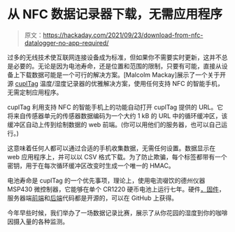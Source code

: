 # 从 NFC 数据记录器下载，无需应用程序

> 原文：<https://hackaday.com/2021/09/23/download-from-nfc-datalogger-no-app-required/>

过多的无线技术使互联网连接设备成为标准，但如果你不需要实时更新，这并不总是必要的。无论是因为电池寿命，还是位置和范围的限制，只要有可能，直接从设备上下载数据可能是一个可行的解决方案。[Malcolm Mackay]展示了一个关于开源 [cuplTag](https://www.crowdsupply.com/cupl/cupltag) 温度/湿度记录器的优雅解决方案，使用任何支持 NFC 的智能手机，无需定制应用程序。

cuplTag 利用支持 NFC 的智能手机上的功能自动打开 cuplTag 提供的 URL。它将来自传感器单元的传感器数据编码为一个大约 1 kB 的 URL 中的循环缓冲区，该缓冲区自动上传到绘制数据的 web 前端。(你可以用他们的服务器，也可以自己运行。)

这意味着任何人都可以通过合适的手机收集数据，无需任何设置。数据显示在 web 应用程序上，并可以以 CSV 格式下载。为了防止欺骗，每个标签都带有一个密钥，用于在每次循环缓冲区改变时生成一个唯一的 HMAC。

电池寿命是 cuplTag 的一个优先事项，理论上，使用电流啜饮的德州仪器 MSP430 微控制器，它能够在单个 CR1220 硬币电池上运行七年。硬件[，固件](https://github.com/cuplsensor/cupltag)，服务器端[前端](https://github.com/cuplsensor/cuplfrontend)和[后端](https://github.com/cuplsensor/cuplbackend)代码都是开源的，可以在 GitHub 上获得。

今年早些时候，我们举办了一场数据记录比赛，展示了从你花园的湿度到你的咖啡因摄入量的各种监测。